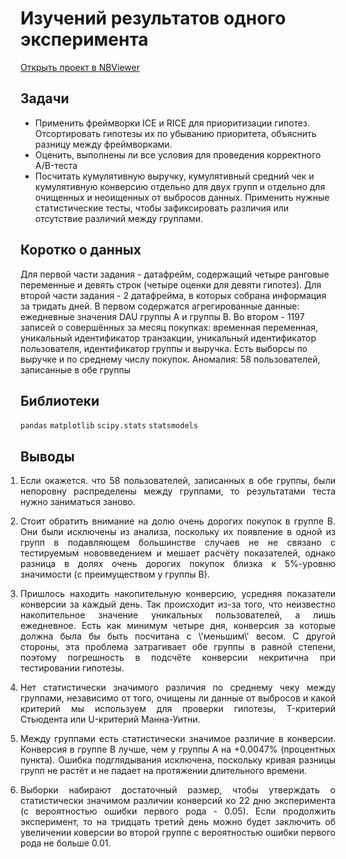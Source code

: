 # Изучений результатов одного эксперимента
[Открыть проект в NBViewer](https://nbviewer.jupyter.org/github/Artemii-Kravtsov/thousands-of-hours/blob/master/7.%20%D0%98%D0%B7%D1%83%D1%87%D0%B5%D0%BD%D0%B8%D0%B5%20%D1%80%D0%B5%D0%B7%D1%83%D0%BB%D1%8C%D1%82%D0%B0%D1%82%D0%BE%D0%B2%20%D0%BE%D0%B4%D0%BD%D0%BE%D0%B3%D0%BE%20%D1%8D%D0%BA%D1%81%D0%BF%D0%B5%D1%80%D0%B8%D0%BC%D0%B5%D0%BD%D1%82%D0%B0/7_typical_ab_test.ipynb)
<br>

## Задачи 
- Применить фреймворки ICE и RICE для приоритизации гипотез. Отсортировать гипотезы их по убыванию приоритета, объяснить разницу между фреймворками.
- Оценить, выполнены ли все условия для проведения корректного A/B-теста
- Посчитать кумулятивную выручку, кумулятивный средний чек и кумулятивную конверсию отдельно для двух групп и отдельно для очищенных и неоищенных от выбросов данных. Применить нужные статистические тесты, чтобы зафиксировать различия или отсутствие различий между группами.


## Коротко о данных
Для первой части задания - датафрейм, содержащий четыре ранговые переменные и девять строк (четыре оценки для девяти гипотез). Для второй части задания - 2 датафрейма, в которых собрана информация за тридать дней. В первом содержатся агрегированные данные: ежедневные значения DAU группы A и группы B. Во втором - 1197 записей о совершённых за месяц покупках: временная переменная, уникальный идентификатор транзакции, уникальный идентификатор пользователя, идентификатор группы и выручка. Есть выборсы по выручке и по среднему числу покупок. Аномалия: 58 пользователей, записанные в обе группы


## Библиотеки 
`pandas` `matplotlib` `scipy.stats` `statsmodels`


## Выводы
<ol style="padding-left: 0px;"><li><p align="justify">Если окажется. что 58 пользователей, записанных в обе группы, были непоровну распределены между группами, то результатами теста нужно заниматься заново.</p></li><li><p align="justify">Стоит обратить внимание на долю очень дорогих покупок в группе B. Они были исключены из анализа, поскольку их появление в одной из групп в подавляющем большинстве случаев не не связано с тестируемым нововведением и мешает расчёту показателей, однако разница в долях очень дорогих покупок близка к 5%-уровню значимости (с преимуществом у группы В).</p></li><li><p align="justify">Пришлось находить накопительную конверсию, усредняя показатели конверсии за каждый день. Так происходит из-за того, что неизвестно накопительное значение уникальных пользователей, а лишь ежедневное. Есть как минимум четыре дня, конверсия за которые должна была бы быть посчитана с \'меньшим\' весом. С другой стороны, эта проблема затрагивает обе группы в равной степени, поэтому погрешность в подсчёте конверсии некритична при тестировании гипотезы.</p></li><li><p align="justify">Нет статистически значимого различия по среднему чеку между группами, независимо от того, очищены ли данные от выбросов и какой критерий мы используем для проверки гипотезы, T-критерий Стьюдента или U-критерий Манна-Уитни.</p></li><li><p align="justify">Между группами есть статистически значимое различие в конверсии. Конверсия в группе B лучше, чем у группы A на +0.0047% (процентных пункта). Ошибка подглядывания исключена, поскольку кривая разницы групп не растёт и не падает на протяжении длительного времени.</p></li><li><p align="justify">Выборки набирают достаточный размер, чтобы утверждать о статистически значимом различии конверсий ко 22 дню эксперимента (с вероятностью ошибки первого рода - 0.05). Если продолжить эксперимент, то на тридцать третий день можно будет заключить об увеличении коверсии во второй группе с вероятностью ошибки первого рода не больше 0.01.</p></li></ol>
